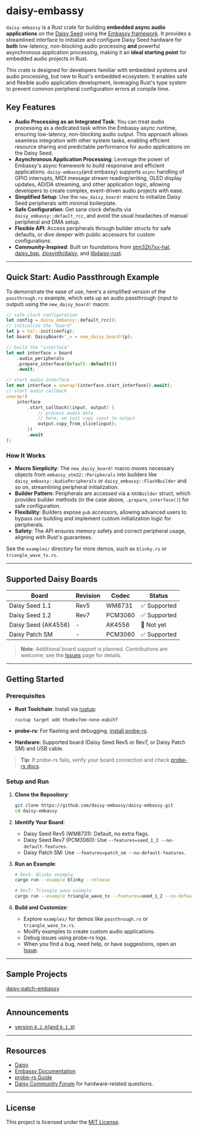 # daisy-embassy

`daisy-embassy` is a Rust crate for building **embedded async audio applications** on the [Daisy Seed](https://electro-smith.com/products/daisy-seed) using the [Embassy framework](https://github.com/embassy-rs/embassy). It provides a streamlined interface to initialize and configure Daisy Seed hardware for **both** low-latency, non-blocking audio processing **and** powerful asynchronous application processing, making it an **ideal starting point** for embedded audio projects in Rust.

This crate is designed for developers familiar with embedded systems and audio processing, but new to Rust's embedded ecosystem. It enables safe and flexible audio application development, leveraging Rust's type system to prevent common peripheral configuration errors at compile time.

## Key Features

- **Audio Processing as an Integrated Task**: You can treat audio processing as a dedicated task within the Embassy async runtime, ensuring low-latency, non-blocking audio output. This approach allows seamless integration with other system tasks, enabling efficient resource sharing and predictable performance for audio applications on the Daisy Seed.
- **Asynchronous Application Processing**: Leverage the power of Embassy's async framework to build responsive and efficient applications. `daisy-embassy`(and embassy) supports `async` handling of GPIO interrupts, MIDI message stream reading/writing, OLED display updates, AD/DA streaming, and other application logic, allowing developers to create complex, event-driven audio projects with ease.
- **Simplified Setup**: Use the `new_daisy_board!` macro to initialize Daisy Seed peripherals with minimal boilerplate.
- **Safe Configuration**: Get sane clock defaults via `daisy_embassy::default_rcc`, and avoid the usual headaches of manual peripheral and DMA setup.
- **Flexible API**: Access peripherals through builder structs for safe defaults, or dive deeper with public accessors for custom configurations.
- **Community-Inspired**: Built on foundations from [stm32h7xx-hal](https://github.com/stm32-rs/stm32h7xx-hal), [daisy_bsp](https://github.com/antoinevg/daisy_bsp), [zlosynth/daisy](https://github.com/zlosynth/daisy), and [libdaisy-rust](https://github.com/mtthw-meyer/libdaisy-rust).

---

## Quick Start: Audio Passthrough Example

To demonstrate the ease of use, here's a simplified version of the `passthrough.rs` example, which sets up an audio passthrough (input to output) using the `new_daisy_board!` macro:

```rust
// safe clock configuration
let config = daisy_embassy::default_rcc();
// initialize the "board"
let p = hal::init(config);
let board: DaisyBoard<'_> = new_daisy_board!(p);

// build the "interface"
let mut interface = board
    .audio_peripherals
    .prepare_interface(Default::default())
    .await;

// start audio interface
let mut interface = unwrap!(interface.start_interface().await);
// start audio callback
unwrap!(
    interface
        .start_callback(|input, output| {
            // process audio data
            // here, we just copy input to output
            output.copy_from_slice(input);
        })
        .await
);
```

### How It Works

- **Macro Simplicity**: The `new_daisy_board!` macro moves necessary objects from `embassy_stm32::Peripherals` into builders like `daisy_embassy::AudioPeripherals` or `daisy_embassy::FlashBuilder` and so on, streamlining peripheral initialization.
- **Builder Pattern**: Peripherals are accessed via a `XXXBuilder` struct, which provides builder methods (in the case above, `.prepare_interface()`) for safe configuration.
- **Flexibility**: Builders expose `pub` accessors, allowing advanced users to bypass our building and implement custom initialization logic for peripherals.
- **Safety**: The API ensures memory safety and correct peripheral usage, aligning with Rust's guarantees.

See the `examples/` directory for more demos, such as `blinky.rs` or `triangle_wave_tx.rs`.

---

## Supported Daisy Boards

| Board               | Revision | Codec   | Status      |
|---------------------|----------|---------|-------------|
| Daisy Seed 1.1      | Rev5     | WM8731  | ✅ Supported |
| Daisy Seed 1.2      | Rev7     | PCM3060 | ✅ Supported |
| Daisy Seed (AK4556) | -        | AK4556  | 🚧 Not yet  |
| Daisy Patch SM      | -        | PCM3060 | ✅ Supported |

> **Note**: Additional board support is planned. Contributions are welcome; see the [Issues](https://github.com/daisy-embassy/daisy-embassy/issues) page for details.

---

## Getting Started

### Prerequisites

- **Rust Toolchain**: Install via [rustup](https://rustup.rs/):

    ```bash
    rustup target add thumbv7em-none-eabihf
    ```

- **probe-rs**: For flashing and debugging, [install probe-rs](https://probe.rs/docs/getting-started/installation/).

- **Hardware**: Supported board (Daisy Seed Rev5 or Rev7, or Daisy Patch SM) and USB cable.

> **Tip**: If probe-rs fails, verify your board connection and check [probe-rs docs](https://probe.rs/docs/overview/about-probe-rs/).

### Setup and Run

1. **Clone the Repository**:

   ```bash
   git clone https://github.com/daisy-embassy/daisy-embassy.git
   cd daisy-embassy
   ```

2. **Identify Your Board**:
   - Daisy Seed Rev5 (WM8731): Default, no extra flags.
   - Daisy Seed Rev7 (PCM3060): Use `--features=seed_1_2 --no-default-features`.
   - Daisy Patch SM: Use `--features=patch_sm --no-default-features`.

3. **Run an Example**:

   ```bash
   # Rev5: Blinky example
   cargo run --example blinky --release

   # Rev7: Triangle wave example
   cargo run --example triangle_wave_tx --features=seed_1_2 --no-default-features --release
   ```

4. **Build and Customize**:
   - Explore `examples/` for demos like `passthrough.rs` or `triangle_wave_tx.rs`.
   - Modify examples to create custom audio applications.
   - Debug issues using probe-rs logs.
   - When you find a bug, need help, or have suggestions, open an [Issue](https://github.com/daisy-embassy/daisy-embassy/issues).

---

## Sample Projects

[daisy-patch-embassy](https://github.com/daisy-embassy/daisy-patch-embassy)

---

## Announcements

- [version `0.2.0`(and `0.1.0`)](https://github.com/daisy-embassy/daisy-embassy/discussions/42)

---

## Resources

- [Daisy](https://daisy.audio/hardware/)
- [Embassy Documentation](https://github.com/embassy-rs/embassy)
- [probe-rs Guide](https://probe.rs/docs/overview/about-probe-rs/)
- [Daisy Community Forum](https://forum.electro-smith.com/) for hardware-related questions.

---

## License

This project is licensed under the [MIT License](LICENSE).
